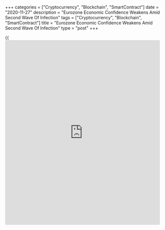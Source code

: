 +++
categories = ["Cryptocurrency", "Blockchain", "SmartContract"]
date = "2020-11-27"
description = "Eurozone Economic Confidence Weakens Amid Second Wave Of Infection"
tags = ["Cryptocurrency", "Blockchain", "SmartContract"]
title = "Eurozone Economic Confidence Weakens Amid Second Wave Of Infection"
type = "post"
+++

{{<iframe id="large-banner" src="https://www.bounty.group/#slide=1.0" width="100%" height="600" scrolling="no" style="border: 0px solid rgb(216, 221, 230); border-radius: 3px;">}}

Eurozone economic confidence weakened to a four-month low in November as
new restrictions to curb the spread of Covid-19 weighed on sentiment
among retailers, service providers and consumers, survey results from
European Commission showed Friday.

The economic confidence index fell less-than-expected to 87.6 from 91.1
in the previous month. The expected reading was 86.5. This was the first
fall in seven months.

Industry confidence edged down in November, ending its six months rally
which had brought the indicator almost back to its level prior to the
outbreak of Covid-19 in Europe.

The industrial sentiment index declined to -10.1 from -9.2 in the prior
month. However, the score was above economists' forecast of -10.5.

The services confidence index dropped to -17.3 from -12.1 a month ago as
managers' views on the past [business][1] situation, past demand and
expected demand declined sharply.

Consumer sentiment weakened for the second straight month in November.
The corresponding index came in at -17.6 versus -15.5 in October and
matched flash estimate.

Households reported growing concerns about the expected general economic
situation and their expected financial situation, which were matched by
more cautious intentions to make major purchases.

As retailers' expected business situation nosedived and their appraisals
of the present business situation and the adequacy of the volume of
stocks got more tepid, the retail trade confidence posted an abrupt end
to its six-month recovery.

Sentiment among retailers slipped to -12.7 from -6.9 in the previous
month.

Construction confidence eased moderately due to worsened appraisals of
the level of order books more cautious employment expectations. The
construction sentiment index fell to -9.3 in November from -8.3 a month
ago.

The survey showed that employment expectations deteriorated in November
reflecting a sharp fall in expectations in retail trade, and moderately
lower ones in services and construction.

For comments and feedback [contact](https://www.playgroundfx.com/contact/): editorial@rtt[news](https://www.letsplayfx.com/blog/forex-news-website/).com

[Economic News][2]

 **What parts of the world are seeing the best (and worst) economic
performances lately? Click[here][3] to check out our [Econ Scorecard][3]
and find out! See up-to-the-moment [ranking](https://www.playgroundfx.com/blog/crypto-exchange-ranking/)s for the best and worst
performers in [GDP][4], [unemployment rate][5], [inflation][6] and much
more.**

   1. www.rtt[news](https://www.letsplayfx.com/blog/forex-news-website/).com/Content/Business.aspx
   2. www.rtt[news](https://www.letsplayfx.com/blog/forex-news-website/).com/Content/EconomicNews.aspx
   3. www.rtt[news](https://www.letsplayfx.com/blog/forex-news-website/).com/economic-scorecard/world-rank/retail-sales/highest-performance.aspx
   4. www.rtt[news](https://www.letsplayfx.com/blog/forex-news-website/).com/economic-scorecard/world-rank/GDP/highest-performance.aspx
   5. www.rtt[news](https://www.letsplayfx.com/blog/forex-news-website/).com/economic-scorecard/world-rank/unemployment-rate/lowest-performance.aspx
   6. www.rtt[news](https://www.letsplayfx.com/blog/forex-news-website/).com/economic-scorecard/world-rank/CPI/highest-performance.aspx